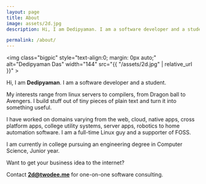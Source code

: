 ```yaml
---
layout: page
title: About
image: assets/2d.jpg
description: Hi, I am Dedipyaman. I am a software developer and a student. I make things.

permalink: /about/
---
```


<img class="bigpic" style="text-align:0; margin: 0px auto;" alt="Dedipyaman Das" width="144" src="{{ "/assets/2d.jpg" | relative_url }}" >

Hi, I am **Dedipyaman**. I am a software developer and a student.

My interests range from linux servers to compilers, from Dragon ball to Avengers. I build stuff out of tiny pieces of plain text and turn it into something useful. 

I have worked on domains varying from the web, cloud, native apps, cross platform apps, college utility systems, server apps, robotics to home automation software. I am a full-time Linux guy and a supporter of FOSS.


I am currently in college pursuing an engineering degree in Computer Science, Junior year. 

Want to get your business idea to the internet? 

Contact **2d@twodee.me** for one-on-one software consulting.